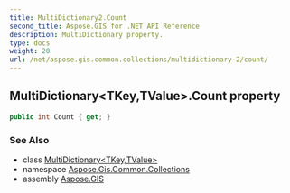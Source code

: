```yaml
---
title: MultiDictionary2.Count
second_title: Aspose.GIS for .NET API Reference
description: MultiDictionary property. 
type: docs
weight: 20
url: /net/aspose.gis.common.collections/multidictionary-2/count/
---
```

## MultiDictionary&lt;TKey,TValue&gt;.Count property

```csharp
public int Count { get; }
```

### See Also

* class [MultiDictionary&lt;TKey,TValue&gt;](../)
* namespace [Aspose.Gis.Common.Collections](../../multidictionary-2/)
* assembly [Aspose.GIS](../../../)


